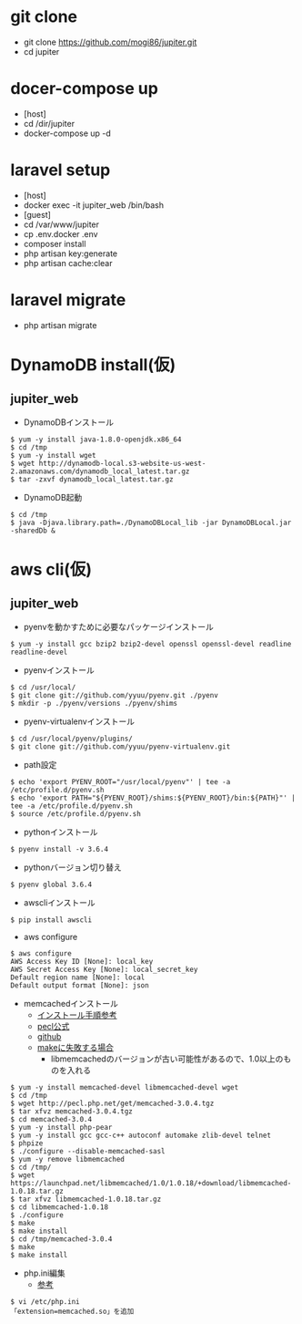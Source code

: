# git clone
- git clone https://github.com/mogi86/jupiter.git
- cd jupiter

# docer-compose up
- [host]
 - cd /dir/jupiter
 - docker-compose up -d

# laravel setup
- [host]
 - docker exec -it jupiter_web /bin/bash
- [guest]
 - cd /var/www/jupiter
 - cp .env.docker .env
 - composer install
 - php artisan key:generate
 - php artisan cache:clear

# laravel migrate
- php artisan migrate

# DynamoDB install(仮)

## jupiter_web

- DynamoDBインストール

```
$ yum -y install java-1.8.0-openjdk.x86_64
$ cd /tmp
$ yum -y install wget
$ wget http://dynamodb-local.s3-website-us-west-2.amazonaws.com/dynamodb_local_latest.tar.gz
$ tar -zxvf dynamodb_local_latest.tar.gz
```

- DynamoDB起動

```
$ cd /tmp
$ java -Djava.library.path=./DynamoDBLocal_lib -jar DynamoDBLocal.jar -sharedDb &
```

# aws cli(仮)

## jupiter_web

- pyenvを動かすために必要なパッケージインストール

```
$ yum -y install gcc bzip2 bzip2-devel openssl openssl-devel readline readline-devel
```

- pyenvインストール

```
$ cd /usr/local/
$ git clone git://github.com/yyuu/pyenv.git ./pyenv
$ mkdir -p ./pyenv/versions ./pyenv/shims
```

- pyenv-virtualenvインストール

```
$ cd /usr/local/pyenv/plugins/
$ git clone git://github.com/yyuu/pyenv-virtualenv.git
```

- path設定

```
$ echo 'export PYENV_ROOT="/usr/local/pyenv"' | tee -a /etc/profile.d/pyenv.sh
$ echo 'export PATH="${PYENV_ROOT}/shims:${PYENV_ROOT}/bin:${PATH}"' | tee -a /etc/profile.d/pyenv.sh
$ source /etc/profile.d/pyenv.sh
```

- pythonインストール

```
$ pyenv install -v 3.6.4

```

- pythonバージョン切り替え

```
$ pyenv global 3.6.4
```

- awscliインストール

```
$ pip install awscli
```


- aws configure

```
$ aws configure
AWS Access Key ID [None]: local_key
AWS Secret Access Key [None]: local_secret_key
Default region name [None]: local
Default output format [None]: json
```

- memcachedインストール
    - [インストール手順参考](https://cloudpack.media/929)
    - [pecl公式](http://pecl.php.net/package/memcached)
    - [github](https://github.com/php-memcached-dev/php-memcached)
    - [makeに失敗する場合](https://qiita.com/wata727/items/927ae072ccefe9e3de8c)
        - libmemcachedのバージョンが古い可能性があるので、1.0以上のものを入れる

```
$ yum -y install memcached-devel libmemcached-devel wget
$ cd /tmp
$ wget http://pecl.php.net/get/memcached-3.0.4.tgz
$ tar xfvz memcached-3.0.4.tgz
$ cd memcached-3.0.4
$ yum -y install php-pear
$ yum -y install gcc gcc-c++ autoconf automake zlib-devel telnet
$ phpize
$ ./configure --disable-memcached-sasl
$ yum -y remove libmemcached
$ cd /tmp/
$ wget https://launchpad.net/libmemcached/1.0/1.0.18/+download/libmemcached-1.0.18.tar.gz
$ tar xfvz libmemcached-1.0.18.tar.gz
$ cd libmemcached-1.0.18
$ ./configure
$ make
$ make install
$ cd /tmp/memcached-3.0.4
$ make
$ make install
```

- php.ini編集
    - [参考](http://d.hatena.ne.jp/puruhime/touch/20170111/1484126006)

```
$ vi /etc/php.ini 
「extension=memcached.so」を追加
```